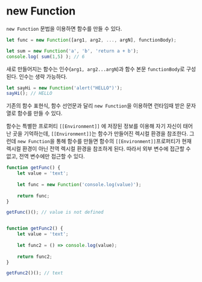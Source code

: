 # new Function
`new Function` 문법을 이용하면 함수를 만들 수 있다.
```js
let func = new Function([arg1, arg2, ..., argN], functionBody);

let sum = new Function('a', 'b', 'return a + b');
console.log( sum(1,5) ); // 6
```

새로 만들어지는 함수는 인수(`arg1, arg2...argN`)과 함수 본문 `functionBody`로 구성된다. 인수는 생략 가능하다.
```js
let sayHi = new Function('alert("HELLO")');
sayHi(); // HELLO
```

기존의 함수 표현식, 함수 선언문과 달리 `new Function`을 이용하면 런타임때 받은 문자열로 함수를 만들 수 있다.

함수는 특별한 프로퍼티 `[[Environment]]` 에 저장된 정보를 이용해 자기 자신이 태어난 곳을 기억하는데,
`[[Environment]]`는 함수가 만들어진 렉시컬 환경을 참조한다.
그런데 `new Function`을 통해 함수를 만들면 함수의 `[[Environment]]`프로퍼티가 현재 렉시컬 환경이 아닌 전역 렉시컬 환경을 참조하게 된다.
따라서 외부 변수에 접근할 수 없고, 전역 변수에만 접근할 수 있다.

```js
function getFunc() {
	let value = 'text';
	
	let func = new Function('console.log(value)');
	
	return func;
}

getFunc()(); // value is not defined


function getFunc2() {
	let value = 'text';
	
	let func2 = () => console.log(value);
	
	return func2;
}

getFunc2()(); // text
```
